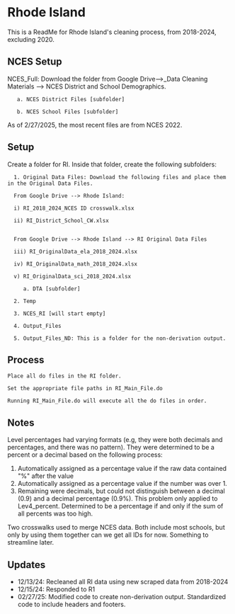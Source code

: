  # Rhode Island
This is a ReadMe for Rhode Island's cleaning process, from 2018-2024, excluding 2020. 

## NCES Setup

NCES_Full: Download the folder from Google Drive-->_Data Cleaning Materials --> NCES District and School Demographics.
    
       a. NCES District Files [subfolder] 

       b. NCES School Files [subfolder]

As of 2/27/2025, the most recent files are from NCES 2022. 

## Setup

Create a folder for RI. Inside that folder, create the following subfolders:
      
      1. Original Data Files: Download the following files and place them in the Original Data Files.

      From Google Drive --> Rhode Island:
     
      i) RI_2018_2024_NCES ID crosswalk.xlsx

      ii) RI_District_School_CW.xlsx

      
      From Google Drive --> Rhode Island --> RI Original Data Files

      iii) RI_OriginalData_ela_2018_2024.xlsx

      iv) RI_OriginalData_math_2018_2024.xlsx

      v) RI_OriginalData_sci_2018_2024.xlsx
      
         a. DTA [subfolder] 
         
      2. Temp
         
      3. NCES_RI [will start empty]
           
      4. Output_Files
      
      5. Output_Files_ND: This is a folder for the non-derivation output.

## Process
    Place all do files in the RI folder.
    
    Set the appropriate file paths in RI_Main_File.do
    
    Running RI_Main_File.do will execute all the do files in order.

## Notes
Level percentages had varying formats (e.g, they were both decimals and percentages, and there was no pattern). They were determined to be a percent or a decimal based on the following process:

1. Automatically assigned as a percentage value if the raw data contained "%" after the value
2. Automatically assigned as a percentage value if the number was over 1.
3. Remaining were decimals, but could not distinguish between a decimal (0.9) and a decimal percentage (0.9%). This problem only applied to Lev4_percent. Determined to be a percentage if and only if the sum of all percents was too high.

Two crosswalks used to merge NCES data. Both include most schools, but only by using them together can we get all IDs for now. Something to streamline later.

## Updates
- 12/13/24: Recleaned all RI data using new scraped data from 2018-2024
- 12/15/24: Responded to R1
- 02/27/25: Modified code to create non-derivation output. Standardized code to include headers and footers. 
